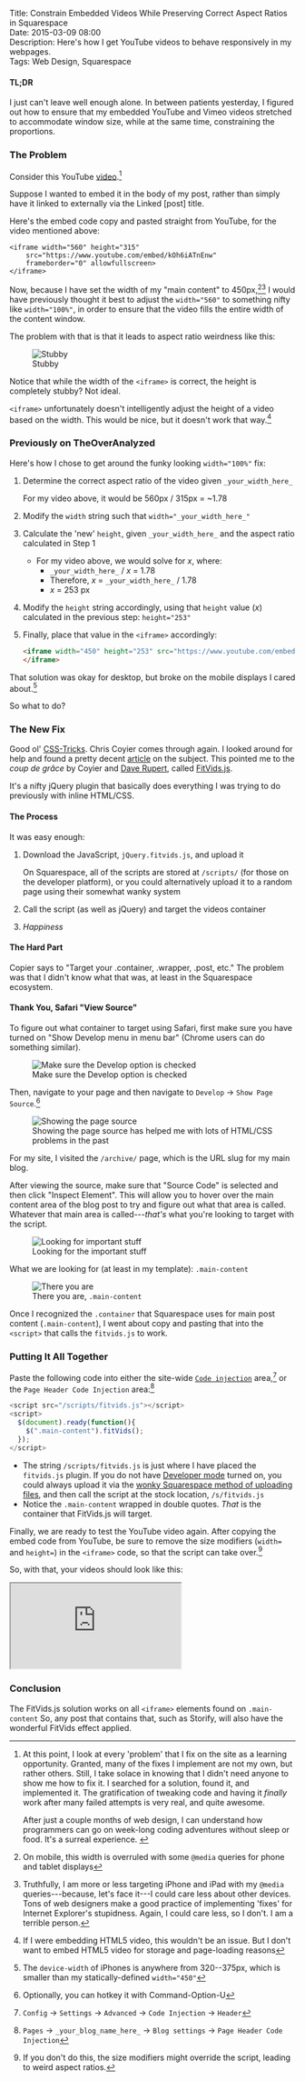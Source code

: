 Title: Constrain Embedded Videos While Preserving Correct Aspect Ratios in Squarespace  
Date: 2015-03-09 08:00  
Description: Here's how I get YouTube videos to behave responsively in my webpages.  
Tags: Web Design, Squarespace  

<!-- FitVids (http://fitvidsjs.com) -->
<script src="/js/fitvids.js"></script>
<script>
	$(document).ready(function(){
		$(".entry").fitVids();
	});
</script>
			
#### TL;DR

I just can't leave well enough alone. In between patients yesterday, I figured out how to ensure that my embedded YouTube and Vimeo videos stretched to accommodate window size, while at the same time, constraining the proportions.

### The Problem

Consider this YouTube [video][1].[^1]

Suppose I wanted to embed it in the body of my post, rather than simply have it linked to externally via the Linked [post] title.

Here's the embed code copy and pasted straight from YouTube, for the video mentioned above:

```
<iframe width="560" height="315"
	src="https://www.youtube.com/embed/kOh6iATnEnw"
	frameborder="0" allowfullscreen>
</iframe>
```

Now, because I have set the width of my "main content" to 450px,[^2][^3] I would have previously thought it best to adjust the `width="560"` to something nifty like `width="100%"`, in order to ensure that the video fills the entire width of the content window.

The problem with that is that it leads to aspect ratio weirdness like this:

<figure>
	<img src="http://d.pr/i/10yC5+" alt="Stubby" title="Stubby">
	<figcaption>Stubby</figcaption>
</figure>

Notice that while the width of the `<iframe>` is correct, the height is completely stubby? Not ideal.

`<iframe>` unfortunately doesn't intelligently adjust the height of a video based on the width. This would be nice, but it doesn't work that way.[^4]

### Previously on TheOverAnalyzed

Here's how I chose to get around the funky looking `width="100%"` fix:

1. Determine the correct aspect ratio of the video given `_your_width_here_`

	For my video above, it would be 560px / 315px = ~1.78
2. Modify the `width` string such that `width="_your_width_here_"`
3. Calculate the 'new' `height`, given `_your_width_here_` and the aspect ratio calculated in Step 1
	* For my video above, we would solve for <i>x</i>, where:	
		* `_your_width_here_` / <i>x</i> = 1.78
		* Therefore, <i>x</i> = `_your_width_here_` / 1.78
		* <i>x</i> = 253 px
4. Modify the `height` string accordingly, using that `height` value (<i>x</i>) calculated in the previous step: `height="253"`
5. Finally, place that value in the `<iframe>` accordingly:

	```html
	<iframe width="450" height="253" src="https://www.youtube.com/embed/kOh6iATnEnw" frameborder="0" allowfullscreen>
	</iframe>
	```

That solution was okay for desktop, but broke on the mobile displays I cared about.[^5]

So what to do?

### The New Fix

Good ol' [CSS-Tricks][2]. Chris Coyier comes through again. I looked around for help and found a pretty decent [article][3] on the subject. This pointed me to the *coup de grâce* by Coyier and [Dave Rupert][4], called [FitVids.js][5].

It's a nifty jQuery plugin that basically does everything I was trying to do previously with inline HTML/CSS.

#### The Process

It was easy enough:

1. Download the JavaScript, `jQuery.fitvids.js`, and upload it  
	
	On Squarespace, all of the scripts are stored at  `/scripts/` (for those on the developer platform), or you could alternatively upload it to a random page using their somewhat wanky system
2. Call the script (as well as jQuery) and target the videos container
3. *Happiness*

#### The Hard Part

Copier says to "Target your .container, .wrapper, .post, etc." The problem was that I didn't know what that was, at least in the Squarespace ecosystem.

#### Thank You, Safari "View Source"

To figure out what container to target using Safari, first make sure you have turned on "Show Develop menu in menu bar" (Chrome users can do something similar).

<figure>
	<img src="http://d.pr/i/1097d+" alt="Make sure the Develop option is checked" title="Make sure the Develop option is checked">
	<figcaption>Make sure the Develop option is checked</figcaption>
</figure>

Then, navigate to your page and then navigate to `Develop` → `Show Page Source`.[^6]

<figure>
	<img class="screenshot" src="http://d.pr/i/1bkxh+" alt="Showing the page source" title="Showing the page source">
	<figcaption>Showing the page source has helped me with lots of HTML/CSS problems in the past</figcaption>
</figure>

For my site, I visited the `/archive/` page, which is the URL slug for my main blog.

After viewing the source, make sure that "Source Code" is selected and then click "Inspect Element". This will allow you to hover over the main content area of the blog post to try and figure out what that area is called. Whatever that main area is called---*that's* what you're looking to target with the script.

<figure>
	<img src="http://d.pr/i/10stf+" alt="Looking for important stuff" title="Looking for important stuff">
	<figcaption>Looking for the important stuff</figcaption>
</figure>

What we are looking for (at least in my template): `.main-content`

<figure>
	<img src="http://d.pr/i/1enKi+" alt="There you are" title="There you are">
	<figcaption>There you are, <code>.main-content</code></figcaption>
</figure>

Once I recognized the `.container` that Squarespace uses for main post content (`.main-content`), I went about copy and pasting that into the `<script>` that calls the `fitvids.js` to work.

### Putting It All Together

Paste the following code into either the site-wide [`Code injection`][6] area,[^7] or the `Page Header Code Injection` area:[^8]

```js
<script src="/scripts/fitvids.js"></script>
<script>
  $(document).ready(function(){
    $(".main-content").fitVids();
  });
</script>
```
* The string `/scripts/fitvids.js` is just where I have placed the `fitvids.js` plugin. If you do not have [Developer mode][7] turned on, you could always upload it via the [wonky Squarespace method of uploading files][8], and then call the script at the stock location, `/s/fitvids.js`
* Notice the `.main-content` wrapped in double quotes. *That* is the container that FitVids.js will target.

Finally, we are ready to test the YouTube video again. After copying the embed code from YouTube, be sure to remove the size modifiers (`width=` and `height=`) in the `<iframe>` code, so that the script can take over.[^9]

So, with that, your videos should look like this:

<iframe src="https://www.youtube.com/embed/kOh6iATnEnw" allowfullscreen></iframe>

### Conclusion

The FitVids.js solution works on all `<iframe>` elements found on `.main-content` So, any post that contains that, such as Storify, will also have the wonderful FitVids effect applied.

[^1]: At this point, I look at every 'problem' that I fix on the site as a learning opportunity. Granted, many of the fixes I implement are not my own, but rather others. Still, I take solace in knowing that I didn't need anyone to show me how to fix it. I searched for a solution, found it, and implemented it. The gratification of tweaking code and having it *finally* work after many failed attempts is very real, and quite awesome.
	<p style="display:inline">After just a couple months of web design, I can understand how programmers can go on week-long coding adventures without sleep or food. It's a surreal experience.</p>
[^2]: On mobile, this width is overruled with some `@media` queries for phone and tablet displays
[^3]: Truthfully, I am more or less targeting iPhone and iPad with my `@media` queries---because, let's face it---I could care less about other devices. Tons of web designers make a good practice of implementing 'fixes' for Internet Explorer's stupidness. Again, I could care less, so I don't. I am a terrible person.
[^4]: If I were embedding HTML5 video, this wouldn't be an issue. But I don't want to embed HTML5 video for storage and page-loading reasons
[^5]: The `device-width` of iPhones is anywhere from 320--375px, which is smaller than my statically-defined `width="450"`
[^6]: Optionally, you can hotkey it with Command-Option-U
[^7]: `Config` → `Settings` → `Advanced` → `Code Injection` → `Header`
[^8]: `Pages` → `_your_blog_name_here_` → `Blog settings` → `Page Header Code Injection`
[^9]: If you don't do this, the size modifiers might override the script, leading to weird aspect ratios.

[1]: https://www.youtube.com/watch?v=kOh6iATnEnw "Maroon 5 cover Pharrell's Happy in the Live Lounge"
[2]: http://css-tricks.com/ "CSS-Tricks"
[3]: https://css-tricks.com/NetMag/FluidWidthVideo/Article-FluidWidthVideo.php "CSS-Tricks post on embedding fluid width video"
[4]: http://daverupert.com/ "Co-creator of FitVids.js"
[5]: http://fitvidsjs.com/ "FitVids.js"
[6]: http://help.squarespace.com/guides/using-code-injection "Squarespace's help topic on using code injection"
[7]: http://developers.squarespace.com/ "Squarespace's Developer Platform"
[8]: http://help.squarespace.com/guides/uploading-and-managing-files "Squarespace help topic for uploading and managing files"